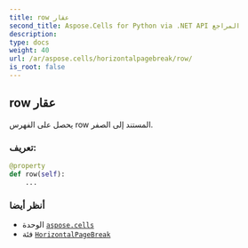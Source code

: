 ```yaml
---
title: row عقار
second_title: Aspose.Cells for Python via .NET API المراجع
description:
type: docs
weight: 40
url: /ar/aspose.cells/horizontalpagebreak/row/
is_root: false
---
```

##  row عقار

يحصل على الفهرس row المستند إلى الصفر.
###  تعريف:
```python
@property
def row(self):
    ...
```

###  أنظر أيضا
* الوحدة [`aspose.cells`](../../)
* فئة [`HorizontalPageBreak`](/cells/python-net/ar/aspose.cells/horizontalpagebreak)
